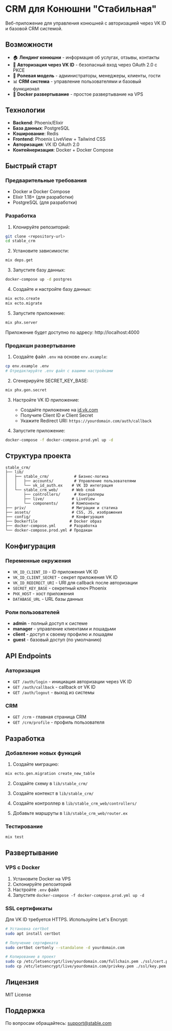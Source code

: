 # CRM для Конюшни "Стабильная"

Веб-приложение для управления конюшней с авторизацией через VK ID и базовой CRM системой.

## Возможности

- 🏠 **Лендинг конюшни** - информация об услугах, отзывы, контакты
- 🔐 **Авторизация через VK ID** - безопасный вход через OAuth 2.0 с PKCE
- 👥 **Ролевая модель** - администраторы, менеджеры, клиенты, гости
- 📊 **CRM система** - управление пользователями и базовый функционал
- 🐳 **Docker развертывание** - простое развертывание на VPS

## Технологии

- **Backend**: Phoenix/Elixir
- **База данных**: PostgreSQL
- **Кэширование**: Redis
- **Frontend**: Phoenix LiveView + Tailwind CSS
- **Авторизация**: VK ID OAuth 2.0
- **Контейнеризация**: Docker + Docker Compose

## Быстрый старт

### Предварительные требования

- Docker и Docker Compose
- Elixir 1.18+ (для разработки)
- PostgreSQL (для разработки)

### Разработка

1. Клонируйте репозиторий:
```bash
git clone <repository-url>
cd stable_crm
```

2. Установите зависимости:
```bash
mix deps.get
```

3. Запустите базу данных:
```bash
docker-compose up -d postgres
```

4. Создайте и настройте базу данных:
```bash
mix ecto.create
mix ecto.migrate
```

5. Запустите приложение:
```bash
mix phx.server
```

Приложение будет доступно по адресу: http://localhost:4000

### Продакшн развертывание

1. Создайте файл `.env` на основе `env.example`:
```bash
cp env.example .env
# Отредактируйте .env файл с вашими настройками
```

2. Сгенерируйте SECRET_KEY_BASE:
```bash
mix phx.gen.secret
```

3. Настройте VK ID приложение:
   - Создайте приложение на [id.vk.com](https://id.vk.com)
   - Получите Client ID и Client Secret
   - Укажите Redirect URI: `https://yourdomain.com/auth/callback`

4. Запустите приложение:
```bash
docker-compose -f docker-compose.prod.yml up -d
```

## Структура проекта

```
stable_crm/
├── lib/
│   ├── stable_crm/           # Бизнес-логика
│   │   ├── accounts/         # Управление пользователями
│   │   └── vk_id_auth.ex    # VK ID интеграция
│   └── stable_crm_web/      # Web слой
│       ├── controllers/      # Контроллеры
│       ├── live/            # LiveView
│       └── components/      # Компоненты
├── priv/                    # Миграции и статика
├── assets/                  # CSS, JS, изображения
├── config/                  # Конфигурация
├── Dockerfile              # Docker образ
├── docker-compose.yml      # Разработка
└── docker-compose.prod.yml # Продакшн
```

## Конфигурация

### Переменные окружения

- `VK_ID_CLIENT_ID` - ID приложения VK ID
- `VK_ID_CLIENT_SECRET` - секрет приложения VK ID
- `VK_ID_REDIRECT_URI` - URI для callback после авторизации
- `SECRET_KEY_BASE` - секретный ключ Phoenix
- `PHX_HOST` - хост приложения
- `DATABASE_URL` - URL базы данных

### Роли пользователей

- **admin** - полный доступ к системе
- **manager** - управление клиентами и лошадьми
- **client** - доступ к своему профилю и лошадям
- **guest** - базовый доступ (по умолчанию)

## API Endpoints

### Авторизация
- `GET /auth/login` - инициация авторизации через VK ID
- `GET /auth/callback` - callback от VK ID
- `GET /auth/logout` - выход из системы

### CRM
- `GET /crm` - главная страница CRM
- `GET /crm/profile` - профиль пользователя

## Разработка

### Добавление новых функций

1. Создайте миграцию:
```bash
mix ecto.gen.migration create_new_table
```

2. Создайте схему в `lib/stable_crm/`

3. Создайте контекст в `lib/stable_crm/`

4. Создайте контроллер в `lib/stable_crm_web/controllers/`

5. Добавьте маршруты в `lib/stable_crm_web/router.ex`

### Тестирование

```bash
mix test
```

## Развертывание

### VPS с Docker

1. Установите Docker на VPS
2. Склонируйте репозиторий
3. Настройте `.env` файл
4. Запустите `docker-compose -f docker-compose.prod.yml up -d`

### SSL сертификаты

Для VK ID требуется HTTPS. Используйте Let's Encrypt:

```bash
# Установка certbot
sudo apt install certbot

# Получение сертификата
sudo certbot certonly --standalone -d yourdomain.com

# Копирование в проект
sudo cp /etc/letsencrypt/live/yourdomain.com/fullchain.pem ./ssl/cert.pem
sudo cp /etc/letsencrypt/live/yourdomain.com/privkey.pem ./ssl/key.pem
```

## Лицензия

MIT License

## Поддержка

По вопросам обращайтесь: support@stable.com
